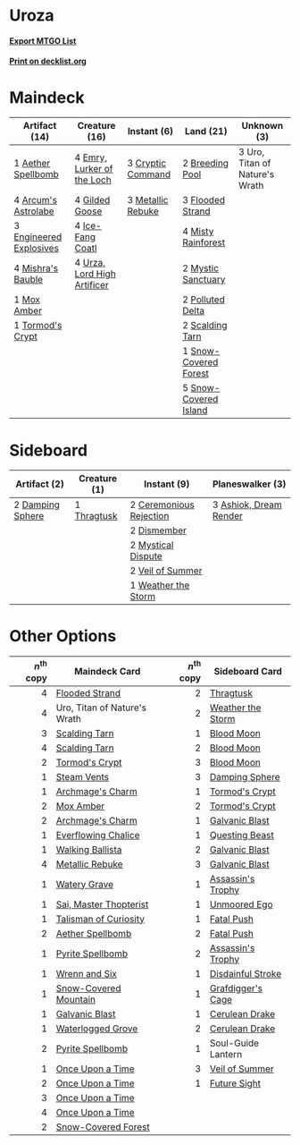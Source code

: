 # Uroza

#### [Export MTGO List](../collection/Uroza/Uroza.txt)
#### [Print on decklist.org](http://decklist.org/?deckmain=1%09Aether%20Spellbomb%0A4%09Arcum's%20Astrolabe%0A2%09Breeding%20Pool%0A3%09Cryptic%20Command%0A4%09Emry,%20Lurker%20of%20the%20Loch%0A3%09Engineered%20Explosives%0A3%09Flooded%20Strand%0A4%09Gilded%20Goose%0A4%09Ice-Fang%20Coatl%0A3%09Metallic%20Rebuke%0A4%09Mishra's%20Bauble%0A4%09Misty%20Rainforest%0A1%09Mox%20Amber%0A2%09Mystic%20Sanctuary%0A2%09Polluted%20Delta%0A2%09Scalding%20Tarn%0A1%09Snow-Covered%20Forest%0A5%09Snow-Covered%20Island%0A1%09Tormod's%20Crypt%0A3%09Uro,%20Titan%20of%20Nature's%20Wrath%0A4%09Urza,%20Lord%20High%20Artificer&deckside=3%09Ashiok,%20Dream%20Render%0A2%09Ceremonious%20Rejection%0A2%09Damping%20Sphere%0A2%09Dismember%0A2%09Mystical%20Dispute%0A1%09Thragtusk%0A2%09Veil%20of%20Summer%0A1%09Weather%20the%20Storm)
# Maindeck

|                                          Artifact (14)                                          |                                            Creature (16)                                             |                                        Instant (6)                                         |                                           Land (21)                                            |         Unknown (3)          |
|-------------------------------------------------------------------------------------------------|------------------------------------------------------------------------------------------------------|--------------------------------------------------------------------------------------------|------------------------------------------------------------------------------------------------|------------------------------|
|1 [Aether Spellbomb](http://gatherer.wizards.com/Pages/Card/Details.aspx?multiverseid=220525)    |4 [Emry, Lurker of the Loch](http://gatherer.wizards.com/Pages/Card/Details.aspx?multiverseid=473005) |3 [Cryptic Command](http://gatherer.wizards.com/Pages/Card/Details.aspx?multiverseid=438614)|2 [Breeding Pool](http://gatherer.wizards.com/Pages/Card/Details.aspx?multiverseid=97088)       |3 Uro, Titan of Nature's Wrath|
|4 [Arcum's Astrolabe](http://gatherer.wizards.com/Pages/Card/Details.aspx?multiverseid=464169)   |4 [Gilded Goose](http://gatherer.wizards.com/Pages/Card/Details.aspx?multiverseid=473122)             |3 [Metallic Rebuke](http://gatherer.wizards.com/Pages/Card/Details.aspx?multiverseid=423706)|3 [Flooded Strand](http://gatherer.wizards.com/Pages/Card/Details.aspx?multiverseid=405098)     |                              |
|3 [Engineered Explosives](http://gatherer.wizards.com/Pages/Card/Details.aspx?multiverseid=50139)|4 [Ice-Fang Coatl](http://gatherer.wizards.com/Pages/Card/Details.aspx?multiverseid=464152)           |                                                                                            |4 [Misty Rainforest](http://gatherer.wizards.com/Pages/Card/Details.aspx?multiverseid=405102)   |                              |
|4 [Mishra's Bauble](http://gatherer.wizards.com/Pages/Card/Details.aspx?multiverseid=122122)     |4 [Urza, Lord High Artificer](http://gatherer.wizards.com/Pages/Card/Details.aspx?multiverseid=464024)|                                                                                            |2 [Mystic Sanctuary](http://gatherer.wizards.com/Pages/Card/Details.aspx?multiverseid=473209)   |                              |
|1 [Mox Amber](http://gatherer.wizards.com/Pages/Card/Details.aspx?multiverseid=443112)           |                                                                                                      |                                                                                            |2 [Polluted Delta](http://gatherer.wizards.com/Pages/Card/Details.aspx?multiverseid=405104)     |                              |
|1 [Tormod's Crypt](http://gatherer.wizards.com/Pages/Card/Details.aspx?multiverseid=389723)      |                                                                                                      |                                                                                            |2 [Scalding Tarn](http://gatherer.wizards.com/Pages/Card/Details.aspx?multiverseid=405107)      |                              |
|                                                                                                 |                                                                                                      |                                                                                            |1 [Snow-Covered Forest](http://gatherer.wizards.com/Pages/Card/Details.aspx?multiverseid=121192)|                              |
|                                                                                                 |                                                                                                      |                                                                                            |5 [Snow-Covered Island](http://gatherer.wizards.com/Pages/Card/Details.aspx?multiverseid=121130)|                              |


# Sideboard

|                                       Artifact (2)                                        |                                     Creature (1)                                     |                                           Instant (9)                                            |                                        Planeswalker (3)                                         |
|-------------------------------------------------------------------------------------------|--------------------------------------------------------------------------------------|--------------------------------------------------------------------------------------------------|-------------------------------------------------------------------------------------------------|
|2 [Damping Sphere](http://gatherer.wizards.com/Pages/Card/Details.aspx?multiverseid=443101)|1 [Thragtusk](http://gatherer.wizards.com/Pages/Card/Details.aspx?multiverseid=430614)|2 [Ceremonious Rejection](http://gatherer.wizards.com/Pages/Card/Details.aspx?multiverseid=417613)|3 [Ashiok, Dream Render](http://gatherer.wizards.com/Pages/Card/Details.aspx?multiverseid=461155)|
|                                                                                           |                                                                                      |2 [Dismember](http://gatherer.wizards.com/Pages/Card/Details.aspx?multiverseid=382182)            |                                                                                                 |
|                                                                                           |                                                                                      |2 [Mystical Dispute](http://gatherer.wizards.com/Pages/Card/Details.aspx?multiverseid=473020)     |                                                                                                 |
|                                                                                           |                                                                                      |2 [Veil of Summer](http://gatherer.wizards.com/Pages/Card/Details.aspx?multiverseid=466952)       |                                                                                                 |
|                                                                                           |                                                                                      |1 [Weather the Storm](http://gatherer.wizards.com/Pages/Card/Details.aspx?multiverseid=464140)    |                                                                                                 |


# Other Options

|*n*<sup>th</sup> copy|                                          Maindeck Card                                          |*n*<sup>th</sup> copy|                                       Sideboard Card                                       |
|--------------------:|-------------------------------------------------------------------------------------------------|--------------------:|--------------------------------------------------------------------------------------------|
|                    4|[Flooded Strand](http://gatherer.wizards.com/Pages/Card/Details.aspx?multiverseid=405098)        |                    2|[Thragtusk](http://gatherer.wizards.com/Pages/Card/Details.aspx?multiverseid=430614)        |
|                    4|Uro, Titan of Nature's Wrath                                                                     |                    2|[Weather the Storm](http://gatherer.wizards.com/Pages/Card/Details.aspx?multiverseid=464140)|
|                    3|[Scalding Tarn](http://gatherer.wizards.com/Pages/Card/Details.aspx?multiverseid=405107)         |                    1|[Blood Moon](http://gatherer.wizards.com/Pages/Card/Details.aspx?multiverseid=45386)        |
|                    4|[Scalding Tarn](http://gatherer.wizards.com/Pages/Card/Details.aspx?multiverseid=405107)         |                    2|[Blood Moon](http://gatherer.wizards.com/Pages/Card/Details.aspx?multiverseid=45386)        |
|                    2|[Tormod's Crypt](http://gatherer.wizards.com/Pages/Card/Details.aspx?multiverseid=389723)        |                    3|[Blood Moon](http://gatherer.wizards.com/Pages/Card/Details.aspx?multiverseid=45386)        |
|                    1|[Steam Vents](http://gatherer.wizards.com/Pages/Card/Details.aspx?multiverseid=405109)           |                    3|[Damping Sphere](http://gatherer.wizards.com/Pages/Card/Details.aspx?multiverseid=443101)   |
|                    1|[Archmage's Charm](http://gatherer.wizards.com/Pages/Card/Details.aspx?multiverseid=463989)      |                    1|[Tormod's Crypt](http://gatherer.wizards.com/Pages/Card/Details.aspx?multiverseid=389723)   |
|                    2|[Mox Amber](http://gatherer.wizards.com/Pages/Card/Details.aspx?multiverseid=443112)             |                    2|[Tormod's Crypt](http://gatherer.wizards.com/Pages/Card/Details.aspx?multiverseid=389723)   |
|                    2|[Archmage's Charm](http://gatherer.wizards.com/Pages/Card/Details.aspx?multiverseid=463989)      |                    1|[Galvanic Blast](http://gatherer.wizards.com/Pages/Card/Details.aspx?multiverseid=442781)   |
|                    1|[Everflowing Chalice](http://gatherer.wizards.com/Pages/Card/Details.aspx?multiverseid=220534)   |                    1|[Questing Beast](http://gatherer.wizards.com/Pages/Card/Details.aspx?multiverseid=473133)   |
|                    1|[Walking Ballista](http://gatherer.wizards.com/Pages/Card/Details.aspx?multiverseid=423848)      |                    2|[Galvanic Blast](http://gatherer.wizards.com/Pages/Card/Details.aspx?multiverseid=442781)   |
|                    4|[Metallic Rebuke](http://gatherer.wizards.com/Pages/Card/Details.aspx?multiverseid=423706)       |                    3|[Galvanic Blast](http://gatherer.wizards.com/Pages/Card/Details.aspx?multiverseid=442781)   |
|                    1|[Watery Grave](http://gatherer.wizards.com/Pages/Card/Details.aspx?multiverseid=405114)          |                    1|[Assassin's Trophy](http://gatherer.wizards.com/Pages/Card/Details.aspx?multiverseid=452902)|
|                    1|[Sai, Master Thopterist](http://gatherer.wizards.com/Pages/Card/Details.aspx?multiverseid=447205)|                    1|[Unmoored Ego](http://gatherer.wizards.com/Pages/Card/Details.aspx?multiverseid=452962)     |
|                    1|[Talisman of Curiosity](http://gatherer.wizards.com/Pages/Card/Details.aspx?multiverseid=464181) |                    1|[Fatal Push](http://gatherer.wizards.com/Pages/Card/Details.aspx?multiverseid=423724)       |
|                    2|[Aether Spellbomb](http://gatherer.wizards.com/Pages/Card/Details.aspx?multiverseid=220525)      |                    2|[Fatal Push](http://gatherer.wizards.com/Pages/Card/Details.aspx?multiverseid=423724)       |
|                    1|[Pyrite Spellbomb](http://gatherer.wizards.com/Pages/Card/Details.aspx?multiverseid=442796)      |                    2|[Assassin's Trophy](http://gatherer.wizards.com/Pages/Card/Details.aspx?multiverseid=452902)|
|                    1|[Wrenn and Six](http://gatherer.wizards.com/Pages/Card/Details.aspx?multiverseid=464166)         |                    1|[Disdainful Stroke](http://gatherer.wizards.com/Pages/Card/Details.aspx?multiverseid=420705)|
|                    1|[Snow-Covered Mountain](http://gatherer.wizards.com/Pages/Card/Details.aspx?multiverseid=121233) |                    1|[Grafdigger's Cage](http://gatherer.wizards.com/Pages/Card/Details.aspx?multiverseid=278452)|
|                    1|[Galvanic Blast](http://gatherer.wizards.com/Pages/Card/Details.aspx?multiverseid=442781)        |                    1|[Cerulean Drake](http://gatherer.wizards.com/Pages/Card/Details.aspx?multiverseid=466807)   |
|                    1|[Waterlogged Grove](http://gatherer.wizards.com/Pages/Card/Details.aspx?multiverseid=464198)     |                    2|[Cerulean Drake](http://gatherer.wizards.com/Pages/Card/Details.aspx?multiverseid=466807)   |
|                    2|[Pyrite Spellbomb](http://gatherer.wizards.com/Pages/Card/Details.aspx?multiverseid=442796)      |                    1|Soul-Guide Lantern                                                                          |
|                    1|[Once Upon a Time](http://gatherer.wizards.com/Pages/Card/Details.aspx?multiverseid=473131)      |                    3|[Veil of Summer](http://gatherer.wizards.com/Pages/Card/Details.aspx?multiverseid=466952)   |
|                    2|[Once Upon a Time](http://gatherer.wizards.com/Pages/Card/Details.aspx?multiverseid=473131)      |                    1|[Future Sight](http://gatherer.wizards.com/Pages/Card/Details.aspx?multiverseid=380251)     |
|                    3|[Once Upon a Time](http://gatherer.wizards.com/Pages/Card/Details.aspx?multiverseid=473131)      |                     |                                                                                            |
|                    4|[Once Upon a Time](http://gatherer.wizards.com/Pages/Card/Details.aspx?multiverseid=473131)      |                     |                                                                                            |
|                    2|[Snow-Covered Forest](http://gatherer.wizards.com/Pages/Card/Details.aspx?multiverseid=121192)   |                     |                                                                                            |

